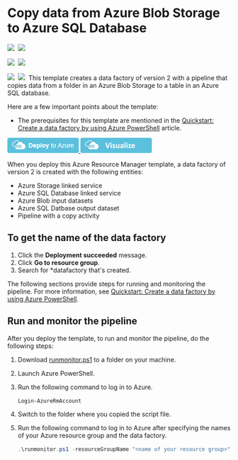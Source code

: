 # Copy data from Azure Blob Storage to Azure SQL Database

<IMG SRC="https://azbotstorage.blob.core.windows.net/badges/101-data-factory-v2-blob-to-sql-copy/PublicLastTestDate.svg" />&nbsp;
<IMG SRC="https://azbotstorage.blob.core.windows.net/badges/101-data-factory-v2-blob-to-sql-copy/PublicDeployment.svg" />&nbsp;

<IMG SRC="https://azbotstorage.blob.core.windows.net/badges/101-data-factory-v2-blob-to-sql-copy/FairfaxLastTestDate.svg" />&nbsp;
<IMG SRC="https://azbotstorage.blob.core.windows.net/badges/101-data-factory-v2-blob-to-sql-copy/FairfaxDeployment.svg" />&nbsp;

<IMG SRC="https://azbotstorage.blob.core.windows.net/badges/101-data-factory-v2-blob-to-sql-copy/BestPracticeResult.svg" />&nbsp;
<IMG SRC="https://azbotstorage.blob.core.windows.net/badges/101-data-factory-v2-blob-to-sql-copy/CredScanResult.svg" />&nbsp;
This template creates a data factory of version 2 with a pipeline that copies data from a folder in an Azure Blob Storage to a table in an Azure SQL database. 

Here are a few important points about the template: 

- The prerequisites for this template are mentioned in the [Quickstart: Create a data factory by using Azure PowerShell](https://docs.microsoft.com/azure/data-factory/tutorial-copy-data-portal#prerequisites) article.


<a href="https://portal.azure.com/#create/Microsoft.Template/uri/https%3A%2F%2Fraw.githubusercontent.com%2FAzure%2Fazure-quickstart-templates%2Fmaster%2F101-data-factory-v2-blob-to-sql-copy%2Fazuredeploy.json" target="_blank">
    <img src="https://raw.githubusercontent.com/Azure/azure-quickstart-templates/master/1-CONTRIBUTION-GUIDE/images/deploytoazure.png"/>
</a>
<a href="http://armviz.io/#/?load=https%3A%2F%2Fraw.githubusercontent.com%2FAzure%2Fazure-quickstart-templates%2Fmaster%2F101-data-factory-v2-blob-to-sql-copy" target="_blank">
    <img src="https://raw.githubusercontent.com/Azure/azure-quickstart-templates/master/1-CONTRIBUTION-GUIDE/images/visualizebutton.png"/>
</a>

When you deploy this Azure Resource Manager template, a data factory of version 2 is created with the following entities: 

- Azure Storage linked service
- Azure SQL Database linked service
- Azure Blob input datasets
- Azure SQL Datbase output dataset
- Pipeline with a copy activity

## To get the name of the data factory
1. Click the **Deployment succeeded** message.
2. Click **Go to resource group**.
3. Search for *datafactory that's created. 

The following sections provide steps for running and monitoring the pipeline. For more information, see [Quickstart: Create a data factory by using Azure PowerShell](https://docs.microsoft.com/azure/data-factory/quickstart-create-data-factory-powershell).

## Run and monitor the pipeline
After you deploy the template, to run and monitor the pipeline, do the following steps: 

1. Download [runmonitor.ps1](https://github.com/Azure/azure-quickstart-templates/tree/master/101-data-factory-v2-blob-to-sql-copy/scripts) to a folder on your machine.
2. Launch Azure PowerShell.
3.  Run the following command to log in to Azure. 

	```powershell
	Login-AzureRmAccount
	```
4. Switch to the folder where you copied the script file. 
5. Run the following command to log in to Azure after specifying the names of your Azure resource group and the data factory. 

	```powershell
	.\runmonitor.ps1 -resourceGroupName "<name of your resource group>" -DataFactoryName "<name of your data factory>"
	```



